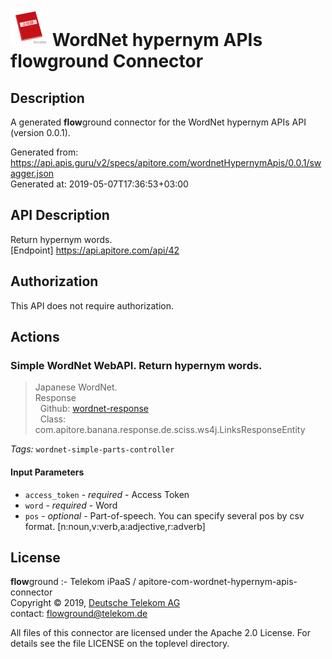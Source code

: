 # ![LOGO](logo.png) WordNet hypernym APIs **flow**ground Connector

## Description

A generated **flow**ground connector for the WordNet hypernym APIs API (version 0.0.1).

Generated from: https://api.apis.guru/v2/specs/apitore.com/wordnetHypernymApis/0.0.1/swagger.json<br/>
Generated at: 2019-05-07T17:36:53+03:00

## API Description

Return hypernym words.<BR />[Endpoint] https://api.apitore.com/api/42

## Authorization

This API does not require authorization.

## Actions

### Simple WordNet WebAPI. Return hypernym words.

> Japanese WordNet.<BR />Response<BR />&nbsp; Github: <a href="https://github.com/keigohtr/apitore-response-parent/tree/master/wordnet-response">wordnet-response</a><BR />&nbsp; Class: com.apitore.banana.response.de.sciss.ws4j.LinksResponseEntity<BR />

*Tags:* `wordnet-simple-parts-controller`

#### Input Parameters
* `access_token` - _required_ - Access Token
* `word` - _required_ - Word
* `pos` - _optional_ - Part-of-speech. You can specify several pos by csv format. [n:noun,v:verb,a:adjective,r:adverb]

## License

**flow**ground :- Telekom iPaaS / apitore-com-wordnet-hypernym-apis-connector<br/>
Copyright © 2019, [Deutsche Telekom AG](https://www.telekom.de)<br/>
contact: flowground@telekom.de

All files of this connector are licensed under the Apache 2.0 License. For details
see the file LICENSE on the toplevel directory.

